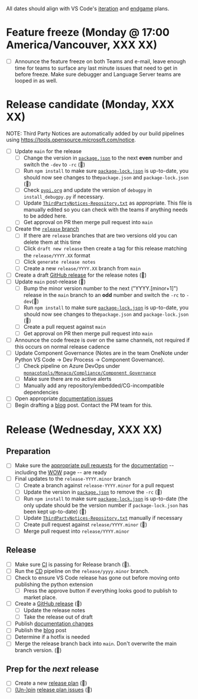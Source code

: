 All dates should align with VS Code's [iteration](https://github.com/microsoft/vscode/labels/iteration-plan) and [endgame](https://github.com/microsoft/vscode/labels/endgame-plan) plans.

# Feature freeze (Monday @ 17:00 America/Vancouver, XXX XX)

-   [ ] Announce the feature freeze on both Teams and e-mail, leave enough time for teams to surface any last minute issues that need to get in before freeze. Make sure debugger and Language Server teams are looped in as well.

# Release candidate (Monday, XXX XX)

NOTE: Third Party Notices are automatically added by our build pipelines using https://tools.opensource.microsoft.com/notice.

-   [ ] Update `main` for the release
    -   [ ] Change the version in [`package.json`](https://github.com/Microsoft/vscode-python/blob/main/package.json) to the next **even** number and switch the `-dev` to `-rc` (🤖)
    -   [ ] Run `npm install` to make sure [`package-lock.json`](https://github.com/Microsoft/vscode-python/blob/main/package.json) is up-to-date, you should now see changes to the`package.json` and `package-lock.json` (🤖)
    -   [ ] Check [`pypi.org`](https://pypi.org/search/?q=debugpy) and update the version of `debugpy` in `install_debugpy.py` if necessary.
    -   [ ] Update [`ThirdPartyNotices-Repository.txt`](https://github.com/Microsoft/vscode-python/blob/main/ThirdPartyNotices-Repository.txt) as appropriate. This file is manually edited so you can check with the teams if anything needs to be added here.
    -   [ ] Get approval on PR then merge pull request into `main`
-   [ ] Create the [`release` branch](https://github.com/microsoft/vscode-python/branches)
    -   [ ] If there are `release` branches that are two versions old you can delete them at this time
    -   [ ] Click `draft new release` then create a tag for this release matching the `release/YYYY.XX` format
    -   [ ] Click `generate release notes`
    -   [ ] Create a new `release/YYYY.XX` branch from `main`
-   [ ] Create a draft [GitHub release](https://github.com/microsoft/vscode-python/releases) for the release notes (🤖)
-   [ ] Update `main` post-release (🤖)
    -   [ ] Bump the minor version number to the next ("YYYY.[minor+1]") release in the `main` branch to an **odd** number and switch the `-rc` to `-dev`(🤖)
    -   [ ] Run `npm install` to make sure [`package-lock.json`](https://github.com/Microsoft/vscode-python/blob/main/package.json) is up-to-date, you should now see changes to the`package.json` and `package-lock.json` (🤖)
    -   [ ] Create a pull request against `main`
    -   [ ] Get approval on PR then merge pull request into `main`
-   [ ] Announce the code freeze is over on the same channels, not required if this occurs on normal release cadence
-   [ ] Update Component Governance (Notes are in the team OneNote under Python VS Code → Dev Process → Component Governance).
    -   [ ] Check pipeline on Azure DevOps under [`monacotools/Monaco/Compliance/Component Governance`](https://dev.azure.com/monacotools/Monaco/_componentGovernance/192726?_a=alerts&typeId=11825783&alerts-view-option=active)
    -   [ ] Make sure there are no active alerts
    -   [ ] Manually add any repository/embedded/CG-incompatible dependencies
-   [ ] Open appropriate [documentation issues](https://github.com/microsoft/vscode-docs/issues?q=is%3Aissue+is%3Aopen+label%3Apython)
-   [ ] Begin drafting a [blog](http://aka.ms/pythonblog) post. Contact the PM team for this.

# Release (Wednesday, XXX XX)

## Preparation

-   [ ] Make sure the [appropriate pull requests](https://github.com/microsoft/vscode-docs/pulls) for the [documentation](https://code.visualstudio.com/docs/python/python-tutorial) -- including the [WOW](https://code.visualstudio.com/docs/languages/python) page -- are ready
-   [ ] Final updates to the `release-YYYY.minor` branch
    -   [ ] Create a branch against `release-YYYY.minor` for a pull request
    -   [ ] Update the version in [`package.json`](https://github.com/Microsoft/vscode-python/blob/main/package.json) to remove the `-rc` (🤖)
    -   [ ] Run `npm install` to make sure [`package-lock.json`](https://github.com/Microsoft/vscode-python/blob/main/package.json) is up-to-date (the only update should be the version number if `package-lock.json` has been kept up-to-date) (🤖)
    -   [ ] Update [`ThirdPartyNotices-Repository.txt`](https://github.com/Microsoft/vscode-python/blob/main/ThirdPartyNotices-Repository.txt) manually if necessary
    -   [ ] Create pull request against `release/YYYY.minor` (🤖)
    -   [ ] Merge pull request into `release/YYYY.minor`

## Release

-   [ ] Make sure [CI](https://github.com/microsoft/vscode-python/actions?query=workflow:%22Build%22) is passing for Release branch (🤖).
-   [ ] Run the [CD](https://dev.azure.com/monacotools/Monaco/_build?definitionId=299) pipeline on the `release/yyyy.minor` branch.
-   [ ] Check to ensure VS Code release has gone out before moving onto publishing the python extension
    -   [ ] Press the approve button if everything looks good to publish to market place.
-   [ ] Create a [GitHub release](https://github.com/microsoft/vscode-python/releases) (🤖)
    -   [ ] Update the release notes
    -   [ ] Take the release out of draft
-   [ ] Publish [documentation changes](https://github.com/Microsoft/vscode-docs/pulls?q=is%3Apr+is%3Aopen+label%3Apython)
-   [ ] Publish the [blog](http://aka.ms/pythonblog) post
-   [ ] Determine if a hotfix is needed
-   [ ] Merge the release branch back into `main`. Don't overwrite the main branch version. (🤖)

## Prep for the _next_ release

-   [ ] Create a new [release plan](https://raw.githubusercontent.com/microsoft/vscode-python/main/.github/release_plan.md) (🤖)
-   [ ] [(Un-)pin](https://help.github.com/en/articles/pinning-an-issue-to-your-repository) [release plan issues](https://github.com/Microsoft/vscode-python/labels/release%20plan) (🤖)

